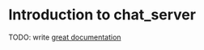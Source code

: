 # Introduction to chat_server

TODO: write [great documentation](http://jacobian.org/writing/great-documentation/what-to-write/)
